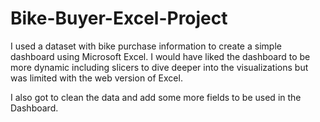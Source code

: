 # Bike-Buyer-Excel-Project

I used a dataset with bike purchase information to create a simple dashboard using Microsoft Excel. I would have liked the dashboard to be more dynamic including slicers to dive deeper into the visualizations but was limited with the web version of Excel. 

I also got to clean the data and add some more fields to be used in the Dashboard. 

